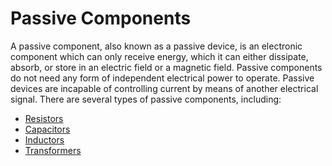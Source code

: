 # Passive Components

A passive component, also known as a passive device, is an electronic component which can only receive energy, which it can either dissipate, absorb, or store in an electric field or a magnetic field. Passive components do not need any form of independent electrical power to operate. Passive devices are incapable of controlling current by means of another electrical signal. There are several types of passive components, including:

- [Resistors]()
- [Capacitors]()
- [Inductors]()
- [Transformers]()